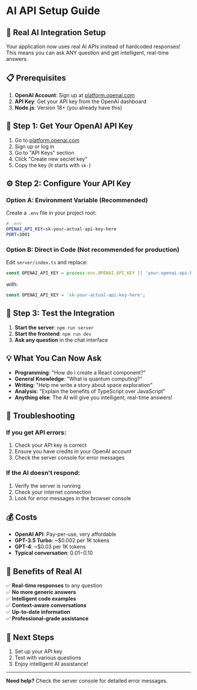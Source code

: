 # AI API Setup Guide

## 🚀 **Real AI Integration Setup**

Your application now uses real AI APIs instead of hardcoded responses! This means you can ask ANY question and get intelligent, real-time answers.

## 📋 **Prerequisites**

1. **OpenAI Account**: Sign up at [platform.openai.com](https://platform.openai.com)
2. **API Key**: Get your API key from the OpenAI dashboard
3. **Node.js**: Version 18+ (you already have this)

## 🔑 **Step 1: Get Your OpenAI API Key**

1. Go to [platform.openai.com](https://platform.openai.com)
2. Sign up or log in
3. Go to "API Keys" section
4. Click "Create new secret key"
5. Copy the key (it starts with `sk-`)

## ⚙️ **Step 2: Configure Your API Key**

### Option A: Environment Variable (Recommended)
Create a `.env` file in your project root:
```bash
# .env
OPENAI_API_KEY=sk-your-actual-api-key-here
PORT=3001
```

### Option B: Direct in Code (Not recommended for production)
Edit `server/index.ts` and replace:
```typescript
const OPENAI_API_KEY = process.env.OPENAI_API_KEY || 'your-openai-api-key-here';
```
with:
```typescript
const OPENAI_API_KEY = 'sk-your-actual-api-key-here';
```

## 🚀 **Step 3: Test the Integration**

1. **Start the server**: `npm run server`
2. **Start the frontend**: `npm run dev`
3. **Ask any question** in the chat interface

## 💡 **What You Can Now Ask**

- **Programming**: "How do I create a React component?"
- **General Knowledge**: "What is quantum computing?"
- **Writing**: "Help me write a story about space exploration"
- **Analysis**: "Explain the benefits of TypeScript over JavaScript"
- **Anything else**: The AI will give you intelligent, real-time answers!

## 🔧 **Troubleshooting**

### If you get API errors:
1. Check your API key is correct
2. Ensure you have credits in your OpenAI account
3. Check the server console for error messages

### If the AI doesn't respond:
1. Verify the server is running
2. Check your internet connection
3. Look for error messages in the browser console

## 💰 **Costs**

- **OpenAI API**: Pay-per-use, very affordable
- **GPT-3.5 Turbo**: ~$0.002 per 1K tokens
- **GPT-4**: ~$0.03 per 1K tokens
- **Typical conversation**: $0.01-$0.10

## 🎯 **Benefits of Real AI**

✅ **Real-time responses** to any question  
✅ **No more generic answers**  
✅ **Intelligent code examples**  
✅ **Context-aware conversations**  
✅ **Up-to-date information**  
✅ **Professional-grade assistance**  

## 🚀 **Next Steps**

1. Set up your API key
2. Test with various questions
3. Enjoy intelligent AI assistance!

---

**Need help?** Check the server console for detailed error messages.



